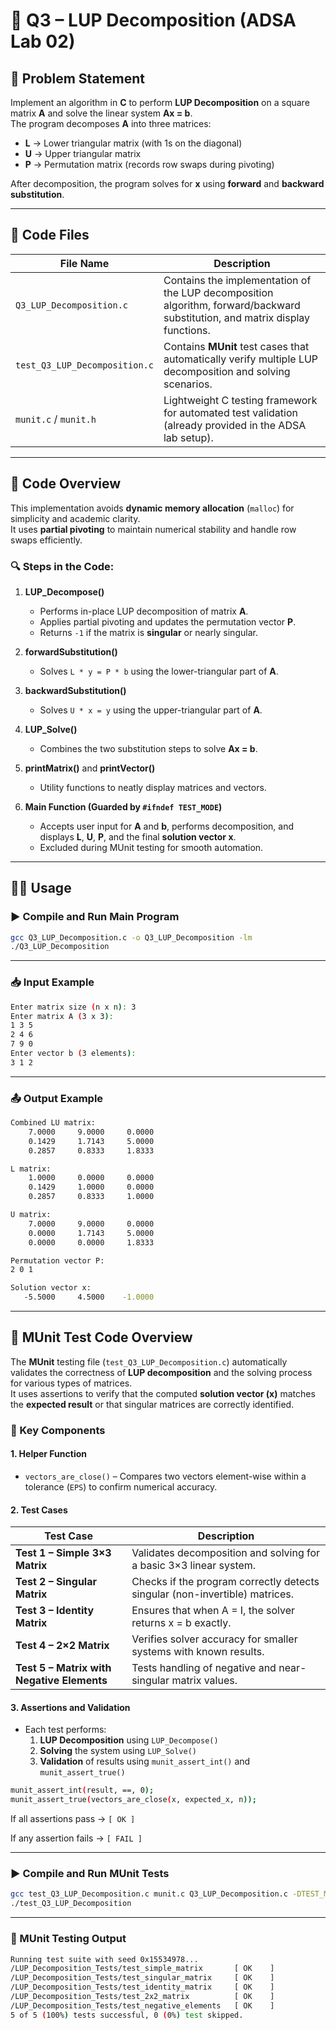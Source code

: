 # 🧮 Q3 – LUP Decomposition (ADSA Lab 02)

## 📘 Problem Statement

Implement an algorithm in **C** to perform **LUP Decomposition** on a square matrix **A** and solve the linear system **Ax = b**.  
The program decomposes **A** into three matrices:

- **L** → Lower triangular matrix (with 1s on the diagonal)  
- **U** → Upper triangular matrix  
- **P** → Permutation matrix (records row swaps during pivoting)

After decomposition, the program solves for **x** using **forward** and **backward substitution**.

---

## 📂 Code Files

| File Name | Description |
|------------|-------------|
| `Q3_LUP_Decomposition.c` | Contains the implementation of the LUP decomposition algorithm, forward/backward substitution, and matrix display functions. |
| `test_Q3_LUP_Decomposition.c` | Contains **MUnit** test cases that automatically verify multiple LUP decomposition and solving scenarios. |
| `munit.c` / `munit.h` | Lightweight C testing framework for automated test validation (already provided in the ADSA lab setup). |

---

## 🧠 Code Overview

This implementation avoids **dynamic memory allocation** (`malloc`) for simplicity and academic clarity.  
It uses **partial pivoting** to maintain numerical stability and handle row swaps efficiently.

### 🔍 Steps in the Code:

1. **LUP_Decompose()**  
   - Performs in-place LUP decomposition of matrix **A**.  
   - Applies partial pivoting and updates the permutation vector **P**.  
   - Returns `-1` if the matrix is **singular** or nearly singular.

2. **forwardSubstitution()**  
   - Solves `L * y = P * b` using the lower-triangular part of **A**.

3. **backwardSubstitution()**  
   - Solves `U * x = y` using the upper-triangular part of **A**.

4. **LUP_Solve()**  
   - Combines the two substitution steps to solve **Ax = b**.

5. **printMatrix()** and **printVector()**  
   - Utility functions to neatly display matrices and vectors.

6. **Main Function (Guarded by `#ifndef TEST_MODE`)**  
   - Accepts user input for **A** and **b**, performs decomposition, and displays **L**, **U**, **P**, and the final **solution vector x**.  
   - Excluded during MUnit testing for smooth automation.

---

## 🧑‍💻 Usage

### ▶️ Compile and Run Main Program

```bash
gcc Q3_LUP_Decomposition.c -o Q3_LUP_Decomposition -lm
./Q3_LUP_Decomposition
```

---

### 📥 Input Example

```bash
Enter matrix size (n x n): 3
Enter matrix A (3 x 3):
1 3 5
2 4 6
7 9 0
Enter vector b (3 elements):
3 1 2
```

---

### 📤 Output Example

```bash
Combined LU matrix:
    7.0000     9.0000     0.0000
    0.1429     1.7143     5.0000
    0.2857     0.8333     1.8333

L matrix:
    1.0000     0.0000     0.0000
    0.1429     1.0000     0.0000
    0.2857     0.8333     1.0000

U matrix:
    7.0000     9.0000     0.0000
    0.0000     1.7143     5.0000
    0.0000     0.0000     1.8333

Permutation vector P:
2 0 1

Solution vector x:
   -5.5000     4.5000    -1.0000
```

---

## 🧩 MUnit Test Code Overview

The **MUnit** testing file (`test_Q3_LUP_Decomposition.c`) automatically validates the correctness of **LUP decomposition** and the solving process for various types of matrices.  
It uses assertions to verify that the computed **solution vector (x)** matches the **expected result** or that singular matrices are correctly identified.

### 🧠 Key Components

#### 1. Helper Function
- `vectors_are_close()` – Compares two vectors element-wise within a tolerance (`EPS`) to confirm numerical accuracy.


#### 2. Test Cases

| Test Case | Description |
|------------|-------------|
| **Test 1 – Simple 3×3 Matrix** | Validates decomposition and solving for a basic 3×3 linear system. |
| **Test 2 – Singular Matrix** | Checks if the program correctly detects singular (non-invertible) matrices. |
| **Test 3 – Identity Matrix** | Ensures that when A = I, the solver returns x = b exactly. |
| **Test 4 – 2×2 Matrix** | Verifies solver accuracy for smaller systems with known results. |
| **Test 5 – Matrix with Negative Elements** | Tests handling of negative and near-singular matrix values. |


#### 3. Assertions and Validation

- Each test performs:
  1. **LUP Decomposition** using `LUP_Decompose()`
  2. **Solving** the system using `LUP_Solve()`
  3. **Validation** of results using `munit_assert_int()` and `munit_assert_true()`

```bash
munit_assert_int(result, ==, 0);
munit_assert_true(vectors_are_close(x, expected_x, n));
```
If all assertions pass →  ```[ OK ]```

If any assertion fails →  ```[ FAIL ]```

---

### ▶️ Compile and Run MUnit Tests

```bash
gcc test_Q3_LUP_Decomposition.c munit.c Q3_LUP_Decomposition.c -DTEST_MODE -o test_Q3_LUP_Decomposition -lm
./test_Q3_LUP_Decomposition
```

---

### 🧪 MUnit Testing Output

```bash
Running test suite with seed 0x15534978...
/LUP_Decomposition_Tests/test_simple_matrix       [ OK    ]
/LUP_Decomposition_Tests/test_singular_matrix     [ OK    ]
/LUP_Decomposition_Tests/test_identity_matrix     [ OK    ]
/LUP_Decomposition_Tests/test_2x2_matrix          [ OK    ]
/LUP_Decomposition_Tests/test_negative_elements   [ OK    ]
5 of 5 (100%) tests successful, 0 (0%) test skipped.
```
